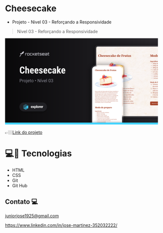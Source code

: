 # Cheesecake

- Projeto - Nivel 03 - Reforçando a Responsividade

> Nivel 03 - Reforçando a Responsividade

![preview](./.github/cover.png)

👉🏼[Link do projeto](https://cheesecake-rho.vercel.app/)


#  💻🔧 Tecnologias

- HTML
- CSS
- Git
- Git Hub


## Contato 💻

juniorjose1925@gmail.com


https://www.linkedin.com/in/jose-martinez-352032222/

